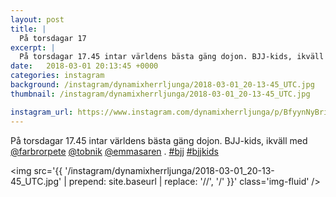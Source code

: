 ```yaml
---
layout: post
title: |
  På torsdagar 17
excerpt: |
  På torsdagar 17.45 intar världens bästa gäng dojon. BJJ-kids, ikväll med @farbrorpete @tobnik @emmasaren .  
date:   2018-03-01 20:13:45 +0000
categories: instagram
background: /instagram/dynamixherrljunga/2018-03-01_20-13-45_UTC.jpg
thumbnail: /instagram/dynamixherrljunga/2018-03-01_20-13-45_UTC.jpg

instagram_url: https://www.instagram.com/dynamixherrljunga/p/BfyynNyBri4
---
```

På torsdagar 17.45 intar världens bästa gäng dojon. BJJ-kids, ikväll med [@farbrorpete](https://www.instagram.com/farbrorpete/) [@tobnik](https://www.instagram.com/tobnik/) [@emmasaren](https://www.instagram.com/emmasaren/) . [#bjj](https://www.instagram.com/explore/tags/bjj/) [#bjjkids](https://www.instagram.com/explore/tags/bjjkids/)



<img src='{{ '/instagram/dynamixherrljunga/2018-03-01_20-13-45_UTC.jpg' | prepend: site.baseurl | replace: '//', '/' }}' class='img-fluid' />
